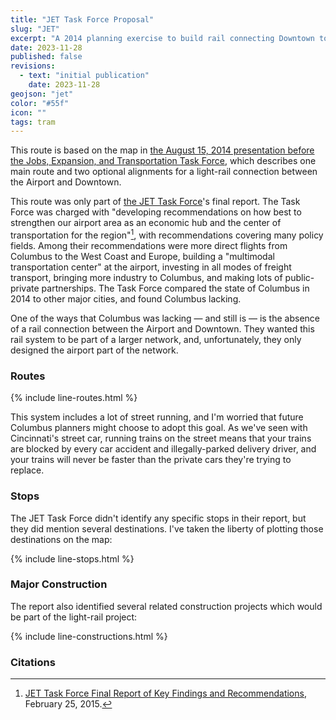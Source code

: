 ```yaml
---
title: "JET Task Force Proposal"
slug: "JET"
excerpt: "A 2014 planning exercise to build rail connecting Downtown to the Airport."
date: 2023-11-28
published: false
revisions:
  - text: "initial publication"
    date: 2023-11-28
geojson: "jet"
color: "#55f"
icon: ""
tags: tram
---
```


This route is based on the map in [the August 15, 2014 presentation before the Jobs, Expansion, and Transportation Task Force](https://web.archive.org/web/20150905224603/https://www.columbus.gov/uploadedFiles/Columbus/Departments/Development/JET%20Task%20Force%20-%20Transportation%20Presentation%20(August%2015%202014).pdf), which describes one main route and two optional alignments for a light-rail connection between the Airport and Downtown.

This route was only part of [the JET Task Force](https://web.archive.org/web/20220815123218/https://www.columbus.gov/planning/jettaskforce/)'s final report. The Task Force was charged with "developing recommendations on how best to strengthen our airport area as an economic hub and the center of transportation for the region"[^1], with recommendations covering many policy fields. Among their recommendations were more direct flights from Columbus to the West Coast and Europe, building a "multimodal transportation center" at the airport, investing in all modes of freight transport, bringing more industry to Columbus, and making lots of public-private partnerships. The Task Force compared the state of Columbus in 2014 to other major cities, and found Columbus lacking.

One of the ways that Columbus was lacking &mdash; and still is &mdash; is the absence of a rail connection between the Airport and Downtown. They wanted this rail system to be part of a larger network, and, unfortunately, they only designed the airport part of the network.

### Routes

{% include line-routes.html %}

This system includes a lot of street running, and I'm worried that future Columbus planners might choose to adopt this goal. As we've seen with Cincinnati's street car, running trains on the street means that your trains are blocked by every car accident and illegally-parked delivery driver, and your trains will never be faster than the private cars they're trying to replace.

### Stops

The JET Task Force didn't identify any specific stops in their report, but they did mention several destinations. I've taken the liberty of plotting those destinations on the map:

{% include line-stops.html %}


### Major Construction 

The report also identified several related construction projects which would be part of the light-rail project:

{% include line-constructions.html %}

### Citations

[^1]: [JET Task Force Final Report of Key Findings and Recommendations](https://web.archive.org/web/20231203213911/https://www.columbus.gov/uploadedFiles/Columbus/Departments/Development/JET%20FINAL%20REPORT%20-%2002-12-15%20pdf.pdf), February 25, 2015. 
